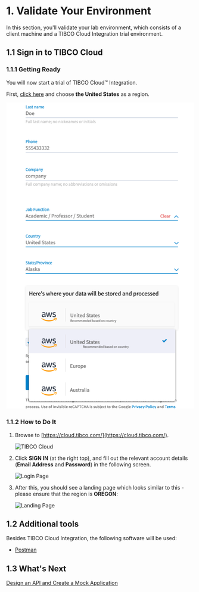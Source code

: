 # 1. Validate Your Environment #

In this section, you'll validate your lab environment, which consists of a client machine and a TIBCO Cloud Integration trial environment.

## 1.1 Sign in to TIBCO Cloud ##

### 1.1.1 Getting Ready ###

You will now start a trial of TIBCO Cloud™ Integration. 

First, [click here](https://www.tibco.com/products/tibco-cloud-integration/sign-up?_ga=2.96144156.1661410125.1557311514-1465520282.1557311514) and choose **the United States** as a region.

   ![TIBCO Cloud](images/tci-signIn03.png)

### 1.1.2 How to Do It ###

1. Browse to [https://cloud.tibco.com/](https://cloud.tibco.com/).

    ![TIBCO Cloud](images/tibco_cloud.jpg)
2. Click **SIGN IN** (at the right top), and fill out the relevant account details (**Email Address** and **Password**) in the following screen.

    ![Login Page](images/login.jpg)
3. After this, you should see a landing page which looks similar to this - please ensure that the region is **OREGON**:

    ![Landing Page](images/landing.jpg)

## 1.2 Additional tools ##

Besides TIBCO Cloud Integration, the following software will be used:

* [Postman](https://www.getpostman.com/downloads/)

## 1.3 What's Next ##

[Design an API and Create a Mock Application](001.md)
